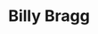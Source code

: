 ---
title: "Billy Bragg"
summary: "Stephen William Bragg is an English singer-songwriter and activist. His music blends elements of folk music, punk rock and protest songs, with lyrics that mostly span political or romantic themes. His music is centred on change and activist causes."
image: "billy-bragg.jpg"
apple_music_artist_url: "https://music.apple.com/gb/artist/billy-bragg/163251"
wikipedia_url: "https://en.wikipedia.org/wiki/Billy_Bragg"
---